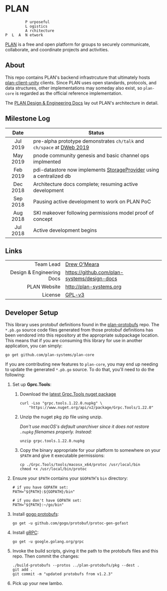 # PLAN

```
         P urposeful
         L ogistics
         A rchitecture
P  L  A  N etwork
```

[PLAN](http://plan-systems.org) is a free and open platform for groups to securely communicate, collaborate, and coordinate projects and activities.

## About

This repo contains PLAN's backend infrastrcuture that ultimately hosts [plan-client-unity](https://github.com/plan-systems/plan-client-unity) clients.  Since PLAN uses open standards, protocols, and data structures, other implementations may someday also exist, so `plan-core` is regarded as the official reference implementation.

The [PLAN Design & Engineering Docs](https://github.com/plan-systems/design-docs) lay out PLAN's architecture in detail.

## Milestone Log


|    Date     | Status                                                                  |
|:-----------:|-------------------------------------------------------------------------|
| Jul 2019 | pre-alpha prototype demonstrates `ch/talk` and `ch/space` at [DWeb 2019](https://www.plan-systems.org/2019/05/13/decentralized-web-camp-and-beyond/)               |
| May 2019 | pnode community genesis and basic channel ops implmented               |
| Feb 2019 | pdi-datastore now implements [StorageProvider](https://github.com/plan-systems/design-docs/blob/master/PLAN-API-Documentation.md#Persistent-Data-Interface) using a centralized db |
| Dec 2018 | Architecture docs complete; resuming active development                 |
| Sep 2018 | Pausing active development to work on PLAN PoC                          |
| Aug 2018 | SKI makeover following permissions model proof of concept               |
| Jul 2018 | Active development begins                                               |



## Links

|                           |                                                          |
|--------------------------:|----------------------------------------------------------|
|                 Team Lead | [Drew O'Meara](mailto:drew2019@plan-systems.org)         |
| Design & Engineering Docs | https://github.com/plan-systems/design-docs              |
|              PLAN Website | http://plan-systems.org                                  |
|                   License | [GPL-v3](https://www.gnu.org/licenses/gpl-3.0.en.htmlm)  |


## Developer Setup

This library uses protobuf definitions found in the [plan-protobufs](https://github.com/plan-systems/plan-protobufs) repo. The `*.pb.go` source code files generated from those protobuf definitions has been vendored into this repository at the appropriate subpackage location. This means that if you are consuming this library for use in another application, you can simply:

```
go get github.com/plan-systems/plan-core
```


If you are contributing new features to `plan-core`, you may end up needing to update the generated `*.pb.go` source. To do that, you'll need to do the following:

1. Set up **Gprc.Tools**:
    1. Download the [latest Grpc.Tools nuget package](https://www.nuget.org/packages/Grpc.Tools/)

       ```
       curl -Lso "grpc.tools.1.22.0.nupkg" \
           "https://www.nuget.org/api/v2/package/Grpc.Tools/1.22.0"
       ```

    2. Unzip the nuget pkg zip file using unzip.

       _Don't use macOS's default unarchiver since it does not restore `.nupkg` filenames properly. Instead:_

        ```
        unzip grpc.tools.1.22.0.nupkg
        ```

    3. Copy the binary appropriate for your platform to somewhere on your `$PATH` and give it executable permissions:
        ```
        cp ./Grpc.Tools/tools/macosx_x64/protoc /usr/local/bin
        chmod +x /usr/local/bin/protoc
        ```

2. Ensure your `$PATH` contains your `$GOPATH`'s `bin` directory:

    ```
    # if you have GOPATH set:
    PATH="${PATH}:${GOPATH}/bin"

    # if you don't have GOPATH set:
    PATH="${PATH}:~/go/bin"
    ```

3. Install [gogo protobufs](https://github.com/gogo/protobuf/):

    `go get -u github.com/gogo/protobuf/protoc-gen-gofast`

4. Install [gRPC](https://grpc.io/):

    `go get -u google.golang.org/grpc`

5. Invoke the build scripts, giving it the path to the protobufs files and this repo. Then commit the changes:

    ```
    ./build-protobufs --protos ../plan-protobufs/pkg --dest .
    git add .
    git commit -m "updated protobufs from v1.2.3"
    ```

6. Pick up your new lambo.
